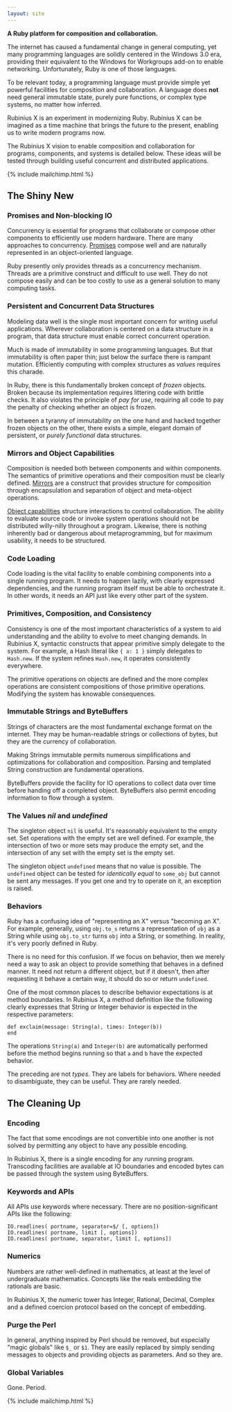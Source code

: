 ```yaml
---
layout: site
---
```


**A Ruby platform for composition and collaboration.**

The internet has caused a fundamental change in general computing, yet many
programming languages are solidly centered in the Windows 3.0 era,
providing their equivalent to the Windows for Workgroups add-on to enable
networking. Unfortunately, Ruby is one of those languages.

To be relevant today, a programming language must provide simple yet powerful
facilities for composition and collaboration. A language does **not** need
general immutable state, purely pure functions, or complex type systems, no
matter how inferred.

Rubinius X is an experiment in modernizing Ruby. Rubinius X can be imagined as
a time machine that brings the future to the present, enabling us to write
modern programs now.

The Rubinius X vision to enable composition and collaboration for programs,
components, and systems is detailed below. These ideas will be tested through
building useful concurrent and distributed applications.

{% include mailchimp.html %}

## The Shiny New

### Promises and Non-blocking IO

Concurrency is essential for programs that collaborate or compose other
components to efficiently use modern hardware. There are many approaches to
concurrency. [Promises](http://en.wikipedia.org/wiki/Futures_and_promises)
compose well and are naturally represented in an object-oriented language.

Ruby presently only provides threads as a concurrency mechanism. Threads are a
primitive construct and difficult to use well. They do not compose easily and
can be too costly to use as a general solution to many computing tasks.

### Persistent and Concurrent Data Structures

Modeling data well is the single most important concern for writing useful
applications. Wherever collaboration is centered on a data structure in a
program, that data structure must enable correct concurrent operation.

Much is made of immutability in some programming languages. But that
immutability is often paper thin; just below the surface there is rampant
mutation. Efficiently computing with complex structures as _values_ requires
this charade.

In Ruby, there is this fundamentally broken concept of _frozen_ objects. Broken
because its implementation requires littering code with brittle checks. It also
violates the principle of _pay for use_, requiring all code to pay the penalty
of checking whether an object is frozen.

In between a tyranny of immutability on the one hand and hacked together frozen
objects on the other, there exists a simple, elegant domain of persistent, or
_purely functional_ data structures.

### Mirrors and Object Capabilities

Composition is needed both between components and within components. The
semantics of primitive operations and their composition must be clearly
defined. [Mirrors](http://bracha.org/mirrors.pdf‎) are a construct that
provides structure for composition through encapsulation and separation of
object and meta-object operations.

[Object capabilities](http://en.wikipedia.org/wiki/Object-capability_model)
structure interactions to control collaboration. The ability to evaluate source
code or invoke system operations should not be distributed willy-nilly
throughout a program. Likewise, there is nothing inherently bad or dangerous
about metaprogramming, but for maximum usability, it needs to be structured.

### Code Loading

Code loading is the vital facility to enable combining components into a single
running program. It needs to happen lazily, with clearly expressed
dependencies, and the running program itself must be able to orchestrate it. In
other words, it needs an API just like every other part of the system.

### Primitives, Composition, and Consistency

Consistency is one of the most important characteristics of a system to aid
understanding and the ability to evolve to meet changing demands. In Rubinius
X, syntactic constructs that appear primitive simply delegate to the system.
For example, a Hash literal like `{ a: 1 }` simply delegates to `Hash.new`. If
the system refines `Hash.new`, it operates consistently everywhere.

The primitive operations on objects are defined and the more complex operations
are consistent compositions of those primitive operations. Modifying the system
has knowable consequences.

### Immutable Strings and ByteBuffers

Strings of characters are the most fundamental exchange format on the internet.
They may be human-readable strings or collections of bytes, but they are the
currency of collaboration.

Making Strings immutable permits numerous simplifications and optimizations for
collaboration and composition. Parsing and templated String construction are
fundamental operations.

ByteBuffers provide the facility for IO operations to collect data over time
before handing off a completed object. ByteBuffers also permit encoding
information to flow through a system.

### The Values _nil_ and _undefined_

The singleton object `nil` is useful. It's reasonably equivalent to the empty
set. Set operations with the empty set are well defined. For example, the
intersection of two or more sets may produce the empty set, and the
intersection of any set with the empty set is the empty set.

The singleton object `undefined` means that no value is possible. The
`undefined` object can be tested for _identically equal_ to `some_obj` but
cannot be sent any messages. If you get one and try to operate on it, an
exception is raised.

### Behaviors

Ruby has a confusing idea of "representing an X" versus "becoming an X". For
example, generally, using `obj.to_s` returns a representation of `obj` as a
String while using `obj.to_str` turns `obj` _into_ a String, or something. In
reality, it's very poorly defined in Ruby.

There is no need for this confusion. If we focus on behavior, then we merely
need a way to ask an object to provide something that behaves in a defined
manner. It need not return a different object, but if it doesn't, then after
requesting it behave a certain way, it should do so or return `undefined`.

One of the most common places to describe behavior expectations is at method
boundaries. In Rubinius X, a method definition like the following clearly
expresses that String or Integer behavior is expected in the respective
parameters:

```
def exclaim(message: String(a), times: Integer(b))
end
```

The operations `String(a)` and `Integer(b)` are automatically performed before
the method begins running so that `a` and `b` have the expected behavior.

The preceding are not _types_. They are labels for behaviors. Where needed to
disambiguate, they can be useful. They are rarely needed.

## The Cleaning Up

### Encoding

The fact that some encodings are not convertible into one another is not solved
by permitting any object to have any possible encoding.

In Rubinius X, there is a single encoding for any running program. Transcoding
facilities are available at IO boundaries and encoded bytes can be passed
through the system using ByteBuffers.

### Keywords and APIs

All APIs use keywords where necessary. There are no position-significant APIs
like the following:

```
IO.readlines( portname, separator=$/ [, options])
IO.readlines( portname, limit [, options])
IO.readlines( portname, separator, limit [, options])
```

### Numerics

Numbers are rather well-defined in mathematics, at least at the level of
undergraduate mathematics. Concepts like the reals embedding the rationals are
basic.

In Rubinius X, the numeric tower has Integer, Rational, Decimal, Complex and a
defined coercion protocol based on the concept of embedding.

### Purge the Perl

In general, anything inspired by Perl should be removed, but especially "magic
globals" like `$_` or `$1`. They are easily replaced by simply sending messages
to objects and providing objects as parameters. And so they are.

### Global Variables

Gone. Period.

{% include mailchimp.html %}

